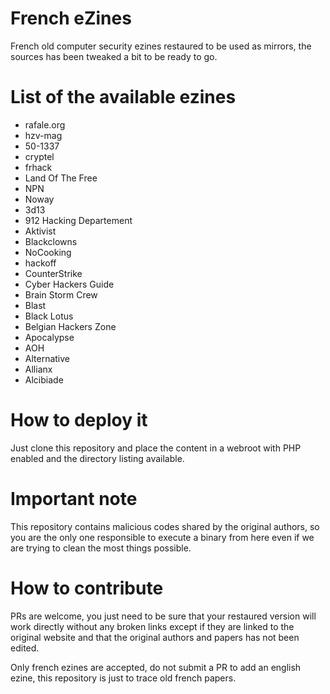 # French eZines

French old computer security ezines restaured to be used as mirrors, the sources has been tweaked a bit to be ready to go.

# List of the available ezines

* rafale.org
* hzv-mag
* 50-1337
* cryptel
* frhack
* Land Of The Free
* NPN
* Noway
* 3d13
* 912 Hacking Departement
* Aktivist
* Blackclowns
* NoCooking
* hackoff
* CounterStrike
* Cyber Hackers Guide
* Brain Storm Crew
* Blast
* Black Lotus
* Belgian Hackers Zone
* Apocalypse
* AOH
* Alternative
* Allianx
* Alcibiade

# How to deploy it

Just clone this repository and place the content in a webroot with PHP enabled and the directory listing available.

# Important note

This repository contains malicious codes shared by the original authors, so you are the only one responsible to execute a binary from here even if we are trying to clean the most things possible.

# How to contribute

PRs are welcome, you just need to be sure that your restaured version will work directly without any broken links except if they are linked to the original website and that the original authors and papers has not been edited.

Only french ezines are accepted, do not submit a PR to add an english ezine, this repository is just to trace old french papers.
